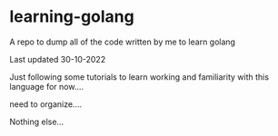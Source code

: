 # learning-golang
A repo to dump all of the code written by me to learn golang

Last updated 30-10-2022

Just following some tutorials to learn working and familiarity with this language for now....

need to organize....

Nothing else...
